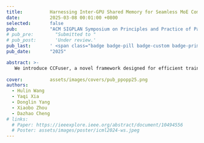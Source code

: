 ```yaml
---
title:          Harnessing Inter-GPU Shared Memory for Seamless MoE Communication-Computation Fusion
date:           2025-03-08 00:01:00 +0800
selected:       false
pub:            "ACM SIGPLAN Symposium on Principles and Practice of Parallel Programming (PPoPP)"
# pub_pre:        "Submitted to "
# pub_post:       'Under review.'
pub_last:       ' <span class="badge badge-pill badge-custom badge-primary">Conference</span><span class="badge badge-pill badge-custom badge-danger">CCF-A</span>'
pub_date:       "2025"

abstract: >-
   We introduce CCFuser, a novel framework designed for efficient training of MoE models.
  
cover:          assets/images/covers/pub_ppopp25.png
authors:
  - Hulin Wang
  - Yaqi Xia
  - Donglin Yang
  - Xiaobo Zhou
  - Dazhao Cheng
# links:
  # Paper: https://ieeexplore.ieee.org/abstract/document/10494556
  # Poster: assets/images/poster/icml2024-ws.jpeg
---
```

